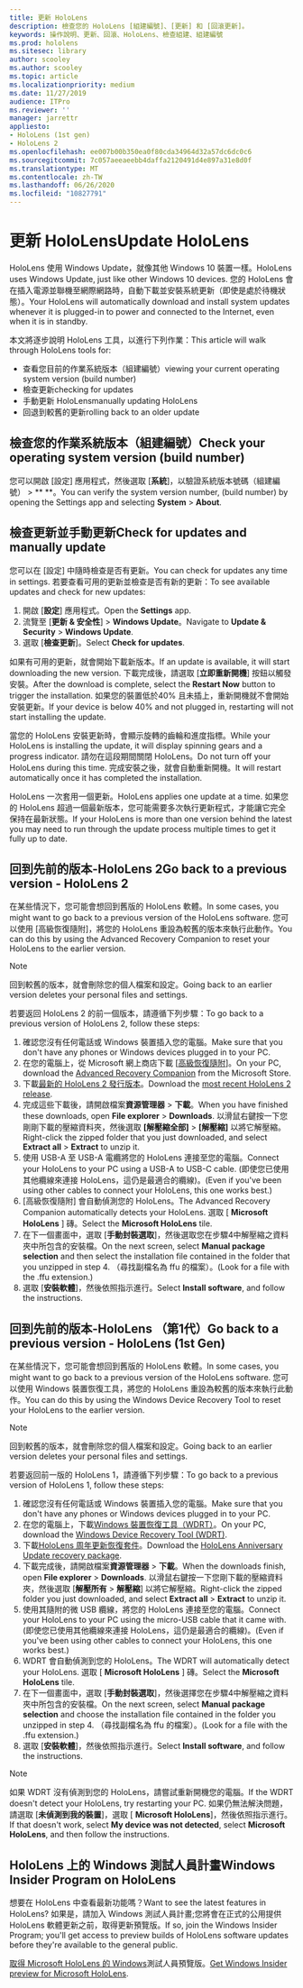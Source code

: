```yaml
---
title: 更新 HoloLens
description: 檢查您的 HoloLens [組建編號]、[更新] 和 [回滾更新]。
keywords: 操作說明、更新、回滾、HoloLens、檢查組建、組建編號
ms.prod: hololens
ms.sitesec: library
author: scooley
ms.author: scooley
ms.topic: article
ms.localizationpriority: medium
ms.date: 11/27/2019
audience: ITPro
ms.reviewer: ''
manager: jarrettr
appliesto:
- HoloLens (1st gen)
- HoloLens 2
ms.openlocfilehash: ee007b00b350ea0f80cda34964d32a57dc6dc0c6
ms.sourcegitcommit: 7c057aeeaeebb4daffa2120491d4e897a31e8d0f
ms.translationtype: MT
ms.contentlocale: zh-TW
ms.lasthandoff: 06/26/2020
ms.locfileid: "10827791"
---
```

# <span data-ttu-id="7de2a-104">更新 HoloLens</span><span class="sxs-lookup"><span data-stu-id="7de2a-104">Update HoloLens</span></span>

<span data-ttu-id="7de2a-105">HoloLens 使用 Windows Update，就像其他 Windows 10 裝置一樣。</span><span class="sxs-lookup"><span data-stu-id="7de2a-105">HoloLens uses Windows Update, just like other Windows 10 devices.</span></span> <span data-ttu-id="7de2a-106">您的 HoloLens 會在插入電源並聯機至網際網路時，自動下載並安裝系統更新（即使是處於待機狀態）。</span><span class="sxs-lookup"><span data-stu-id="7de2a-106">Your HoloLens will automatically download and install system updates whenever it is plugged-in to power and connected to the Internet, even when it is in standby.</span></span>

<span data-ttu-id="7de2a-107">本文將逐步說明 HoloLens 工具，以進行下列作業：</span><span class="sxs-lookup"><span data-stu-id="7de2a-107">This article will walk through HoloLens tools for:</span></span>

- <span data-ttu-id="7de2a-108">查看您目前的作業系統版本（組建編號）</span><span class="sxs-lookup"><span data-stu-id="7de2a-108">viewing your current operating system version (build number)</span></span>
- <span data-ttu-id="7de2a-109">檢查更新</span><span class="sxs-lookup"><span data-stu-id="7de2a-109">checking for updates</span></span>
- <span data-ttu-id="7de2a-110">手動更新 HoloLens</span><span class="sxs-lookup"><span data-stu-id="7de2a-110">manually updating HoloLens</span></span>
- <span data-ttu-id="7de2a-111">回退到較舊的更新</span><span class="sxs-lookup"><span data-stu-id="7de2a-111">rolling back to an older update</span></span>

## <span data-ttu-id="7de2a-112">檢查您的作業系統版本（組建編號）</span><span class="sxs-lookup"><span data-stu-id="7de2a-112">Check your operating system version (build number)</span></span>

<span data-ttu-id="7de2a-113">您可以開啟 [設定] 應用程式，然後選取 [**系統**]，以驗證系統版本號碼（組建編號）  >  \*\* \*\*。</span><span class="sxs-lookup"><span data-stu-id="7de2a-113">You can verify the system version number, (build number) by opening the Settings app and selecting **System** > **About**.</span></span>

## <span data-ttu-id="7de2a-114">檢查更新並手動更新</span><span class="sxs-lookup"><span data-stu-id="7de2a-114">Check for updates and manually update</span></span>

<span data-ttu-id="7de2a-115">您可以在 [設定] 中隨時檢查是否有更新。</span><span class="sxs-lookup"><span data-stu-id="7de2a-115">You can check for updates any time in settings.</span></span>  <span data-ttu-id="7de2a-116">若要查看可用的更新並檢查是否有新的更新：</span><span class="sxs-lookup"><span data-stu-id="7de2a-116">To see available updates and check for new updates:</span></span>

1. <span data-ttu-id="7de2a-117">開啟 [**設定**] 應用程式。</span><span class="sxs-lookup"><span data-stu-id="7de2a-117">Open the **Settings** app.</span></span>
1. <span data-ttu-id="7de2a-118">流覽至 [**更新 & 安全性**]  >  **Windows Update**。</span><span class="sxs-lookup"><span data-stu-id="7de2a-118">Navigate to **Update & Security** > **Windows Update**.</span></span>
1. <span data-ttu-id="7de2a-119">選取 [**檢查更新**]。</span><span class="sxs-lookup"><span data-stu-id="7de2a-119">Select **Check for updates**.</span></span>

<span data-ttu-id="7de2a-120">如果有可用的更新，就會開始下載新版本。</span><span class="sxs-lookup"><span data-stu-id="7de2a-120">If an update is available, it will start downloading the new version.</span></span> <span data-ttu-id="7de2a-121">下載完成後，請選取 [**立即重新開機**] 按鈕以觸發安裝。</span><span class="sxs-lookup"><span data-stu-id="7de2a-121">After the download is complete, select the **Restart Now** button to trigger the installation.</span></span> <span data-ttu-id="7de2a-122">如果您的裝置低於40% 且未插上，重新開機就不會開始安裝更新。</span><span class="sxs-lookup"><span data-stu-id="7de2a-122">If your device is below 40% and not plugged in, restarting will not start installing the update.</span></span>

<span data-ttu-id="7de2a-123">當您的 HoloLens 安裝更新時，會顯示旋轉的齒輪和進度指標。</span><span class="sxs-lookup"><span data-stu-id="7de2a-123">While your HoloLens is installing the update, it will display spinning gears and a progress indicator.</span></span> <span data-ttu-id="7de2a-124">請勿在這段期間關閉 HoloLens。</span><span class="sxs-lookup"><span data-stu-id="7de2a-124">Do not turn off your HoloLens during this time.</span></span> <span data-ttu-id="7de2a-125">完成安裝之後，就會自動重新開機。</span><span class="sxs-lookup"><span data-stu-id="7de2a-125">It will restart automatically once it has completed the installation.</span></span>

<span data-ttu-id="7de2a-126">HoloLens 一次套用一個更新。</span><span class="sxs-lookup"><span data-stu-id="7de2a-126">HoloLens applies one update at a time.</span></span>  <span data-ttu-id="7de2a-127">如果您的 HoloLens 超過一個最新版本，您可能需要多次執行更新程式，才能讓它完全保持在最新狀態。</span><span class="sxs-lookup"><span data-stu-id="7de2a-127">If your HoloLens is more than one version behind the latest you may need to run through the update process multiple times to get it fully up to date.</span></span>

## <span data-ttu-id="7de2a-128">回到先前的版本-HoloLens 2</span><span class="sxs-lookup"><span data-stu-id="7de2a-128">Go back to a previous version - HoloLens 2</span></span>

<span data-ttu-id="7de2a-129">在某些情況下，您可能會想回到舊版的 HoloLens 軟體。</span><span class="sxs-lookup"><span data-stu-id="7de2a-129">In some cases, you might want to go back to a previous version of the HoloLens software.</span></span> <span data-ttu-id="7de2a-130">您可以使用 [高級恢復隨附]，將您的 HoloLens 重設為較舊的版本來執行此動作。</span><span class="sxs-lookup"><span data-stu-id="7de2a-130">You can do this by using the Advanced Recovery Companion to reset your HoloLens to the earlier version.</span></span>

> [!NOTE]
> <span data-ttu-id="7de2a-131">回到較舊的版本，就會刪除您的個人檔案和設定。</span><span class="sxs-lookup"><span data-stu-id="7de2a-131">Going back to an earlier version deletes your personal files and settings.</span></span>

<span data-ttu-id="7de2a-132">若要返回 HoloLens 2 的前一個版本，請遵循下列步驟：</span><span class="sxs-lookup"><span data-stu-id="7de2a-132">To go back to a previous version of HoloLens 2, follow these steps:</span></span>

1. <span data-ttu-id="7de2a-133">確認您沒有任何電話或 Windows 裝置插入您的電腦。</span><span class="sxs-lookup"><span data-stu-id="7de2a-133">Make sure that you don't have any phones or Windows devices plugged in to your PC.</span></span>
1. <span data-ttu-id="7de2a-134">在您的電腦上，從 Microsoft 網上商店下載 [[高級恢復隨附](https://www.microsoft.com/p/advanced-recovery-companion/9p74z35sfrs8?activetab=pivot:overviewtab)]。</span><span class="sxs-lookup"><span data-stu-id="7de2a-134">On your PC, download the [Advanced Recovery Companion](https://www.microsoft.com/p/advanced-recovery-companion/9p74z35sfrs8?activetab=pivot:overviewtab) from the Microsoft Store.</span></span>
1. <span data-ttu-id="7de2a-135">下載[最新的 HoloLens 2 發行版本](https://aka.ms/hololens2download)。</span><span class="sxs-lookup"><span data-stu-id="7de2a-135">Download the [most recent HoloLens 2 release](https://aka.ms/hololens2download).</span></span>
1. <span data-ttu-id="7de2a-136">完成這些下載後，請開啟檔案**資源管理器**  >  **下載**。</span><span class="sxs-lookup"><span data-stu-id="7de2a-136">When you have finished these downloads, open **File explorer** > **Downloads**.</span></span> <span data-ttu-id="7de2a-137">以滑鼠右鍵按一下您剛剛下載的壓縮資料夾，然後選取 **[解壓縮全部]** > **[解壓縮]** 以將它解壓縮。</span><span class="sxs-lookup"><span data-stu-id="7de2a-137">Right-click the zipped folder that you just downloaded, and select **Extract all** > **Extract** to unzip it.</span></span>
1. <span data-ttu-id="7de2a-138">使用 USB-A 至 USB-A 電纜將您的 HoloLens 連接至您的電腦。</span><span class="sxs-lookup"><span data-stu-id="7de2a-138">Connect your HoloLens to your PC using a USB-A to USB-C cable.</span></span> <span data-ttu-id="7de2a-139">(即使您已使用其他纜線來連接 HoloLens，這仍是最適合的纜線)。</span><span class="sxs-lookup"><span data-stu-id="7de2a-139">(Even if you've been using other cables to connect your HoloLens, this one works best.)</span></span>
1. <span data-ttu-id="7de2a-140">[高級恢復隨附] 會自動偵測您的 HoloLens。</span><span class="sxs-lookup"><span data-stu-id="7de2a-140">The Advanced Recovery Companion automatically detects your HoloLens.</span></span> <span data-ttu-id="7de2a-141">選取 [ **Microsoft HoloLens** ] 磚。</span><span class="sxs-lookup"><span data-stu-id="7de2a-141">Select the **Microsoft HoloLens** tile.</span></span>
1. <span data-ttu-id="7de2a-142">在下一個畫面中，選取 [**手動封裝選取**]，然後選取您在步驟4中解壓縮之資料夾中所包含的安裝檔。</span><span class="sxs-lookup"><span data-stu-id="7de2a-142">On the next screen, select **Manual package selection** and then select the installation file contained in the folder that you unzipped in step 4.</span></span> <span data-ttu-id="7de2a-143">（尋找副檔名為 ffu 的檔案）。</span><span class="sxs-lookup"><span data-stu-id="7de2a-143">(Look for a file with the .ffu extension.)</span></span>
1. <span data-ttu-id="7de2a-144">選取 [**安裝軟體**]，然後依照指示進行。</span><span class="sxs-lookup"><span data-stu-id="7de2a-144">Select **Install software**, and follow the instructions.</span></span>

## <span data-ttu-id="7de2a-145">回到先前的版本-HoloLens （第1代）</span><span class="sxs-lookup"><span data-stu-id="7de2a-145">Go back to a previous version - HoloLens (1st Gen)</span></span>

<span data-ttu-id="7de2a-146">在某些情況下，您可能會想回到舊版的 HoloLens 軟體。</span><span class="sxs-lookup"><span data-stu-id="7de2a-146">In some cases, you might want to go back to a previous version of the HoloLens software.</span></span> <span data-ttu-id="7de2a-147">您可以使用 Windows 裝置恢復工具，將您的 HoloLens 重設為較舊的版本來執行此動作。</span><span class="sxs-lookup"><span data-stu-id="7de2a-147">You can do this by using the Windows Device Recovery Tool to reset your HoloLens to the earlier version.</span></span>

> [!NOTE]
> <span data-ttu-id="7de2a-148">回到較舊的版本，就會刪除您的個人檔案和設定。</span><span class="sxs-lookup"><span data-stu-id="7de2a-148">Going back to an earlier version deletes your personal files and settings.</span></span>

<span data-ttu-id="7de2a-149">若要返回前一版的 HoloLens 1，請遵循下列步驟：</span><span class="sxs-lookup"><span data-stu-id="7de2a-149">To go back to a previous version of HoloLens 1, follow these steps:</span></span>

1. <span data-ttu-id="7de2a-150">確認您沒有任何電話或 Windows 裝置插入您的電腦。</span><span class="sxs-lookup"><span data-stu-id="7de2a-150">Make sure that you don't have any phones or Windows devices plugged in to your PC.</span></span>
1. <span data-ttu-id="7de2a-151">在您的電腦上，下載[Windows 裝置恢復工具（WDRT）](https://support.microsoft.com/help/12379)。</span><span class="sxs-lookup"><span data-stu-id="7de2a-151">On your PC, download the [Windows Device Recovery Tool (WDRT)](https://support.microsoft.com/help/12379).</span></span>
1. <span data-ttu-id="7de2a-152">下載[HoloLens 周年更新恢復套件](https://aka.ms/hololensrecovery)。</span><span class="sxs-lookup"><span data-stu-id="7de2a-152">Download the [HoloLens Anniversary Update recovery package](https://aka.ms/hololensrecovery).</span></span>
1. <span data-ttu-id="7de2a-153">下載完成後，請開啟檔案**資源管理器**  >  **下載**。</span><span class="sxs-lookup"><span data-stu-id="7de2a-153">When the downloads finish, open **File explorer** > **Downloads**.</span></span> <span data-ttu-id="7de2a-154">以滑鼠右鍵按一下您剛下載的壓縮資料夾，然後選取 [**解壓所有**  >  **解壓縮**] 以將它解壓縮。</span><span class="sxs-lookup"><span data-stu-id="7de2a-154">Right-click the zipped folder you just downloaded, and select **Extract all** > **Extract** to unzip it.</span></span>
1. <span data-ttu-id="7de2a-155">使用其隨附的微 USB 纜線，將您的 HoloLens 連接至您的電腦。</span><span class="sxs-lookup"><span data-stu-id="7de2a-155">Connect your HoloLens to your PC using the micro-USB cable that it came with.</span></span> <span data-ttu-id="7de2a-156">(即使您已使用其他纜線來連接 HoloLens，這仍是最適合的纜線)。</span><span class="sxs-lookup"><span data-stu-id="7de2a-156">(Even if you've been using other cables to connect your HoloLens, this one works best.)</span></span>
1. <span data-ttu-id="7de2a-157">WDRT 會自動偵測到您的 HoloLens。</span><span class="sxs-lookup"><span data-stu-id="7de2a-157">The WDRT will automatically detect your HoloLens.</span></span> <span data-ttu-id="7de2a-158">選取 [ **Microsoft HoloLens** ] 磚。</span><span class="sxs-lookup"><span data-stu-id="7de2a-158">Select the **Microsoft HoloLens** tile.</span></span>
1. <span data-ttu-id="7de2a-159">在下一個畫面中，選取 [**手動封裝選取**]，然後選擇您在步驟4中解壓縮之資料夾中所包含的安裝檔。</span><span class="sxs-lookup"><span data-stu-id="7de2a-159">On the next screen, select **Manual package selection** and choose the installation file contained in the folder you unzipped in step 4.</span></span> <span data-ttu-id="7de2a-160">（尋找副檔名為 ffu 的檔案）。</span><span class="sxs-lookup"><span data-stu-id="7de2a-160">(Look for a file with the .ffu extension.)</span></span>
1. <span data-ttu-id="7de2a-161">選取 [**安裝軟體**]，然後依照指示進行。</span><span class="sxs-lookup"><span data-stu-id="7de2a-161">Select **Install software**, and follow the instructions.</span></span>

> [!NOTE]
> <span data-ttu-id="7de2a-162">如果 WDRT 沒有偵測到您的 HoloLens，請嘗試重新開機您的電腦。</span><span class="sxs-lookup"><span data-stu-id="7de2a-162">If the WDRT doesn't detect your HoloLens, try restarting your PC.</span></span> <span data-ttu-id="7de2a-163">如果仍無法解決問題，請選取 [**未偵測到我的裝置**]，選取 [ **Microsoft HoloLens**]，然後依照指示進行。</span><span class="sxs-lookup"><span data-stu-id="7de2a-163">If that doesn't work, select **My device was not detected**, select **Microsoft HoloLens**, and then follow the instructions.</span></span>

## <span data-ttu-id="7de2a-164">HoloLens 上的 Windows 測試人員計畫</span><span class="sxs-lookup"><span data-stu-id="7de2a-164">Windows Insider Program on HoloLens</span></span>

<span data-ttu-id="7de2a-165">想要在 HoloLens 中查看最新功能嗎？</span><span class="sxs-lookup"><span data-stu-id="7de2a-165">Want to see the latest features in HoloLens?</span></span>  <span data-ttu-id="7de2a-166">如果是，請加入 Windows 測試人員計畫;您將會在正式的公用提供 HoloLens 軟體更新之前，取得更新預覽版。</span><span class="sxs-lookup"><span data-stu-id="7de2a-166">If so, join the Windows Insider Program; you'll get access to preview builds of HoloLens software updates before they're available to the general public.</span></span>

<span data-ttu-id="7de2a-167">[取得 Microsoft HoloLens 的 Windows](hololens-insider.md)測試人員預覽版。</span><span class="sxs-lookup"><span data-stu-id="7de2a-167">[Get Windows Insider preview for Microsoft HoloLens](hololens-insider.md).</span></span>
